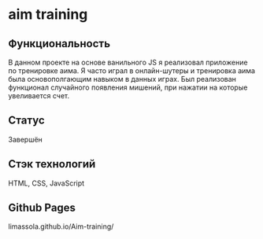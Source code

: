 # aim training

## Функциональность
В данном проекте на основе ванильного JS я реализовал приложение по тренировке аима. Я часто играл в онлайн-шутеры и тренировка аима была основополгающим навыком в данных играх. Был реализован функционал случайного появления мишений, при нажатии на которые увеливается счет.

## Статус
Завершён

## Стэк технологий
HTML, CSS, JavaScript

## Github Pages
limassola.github.io/Aim-training/
